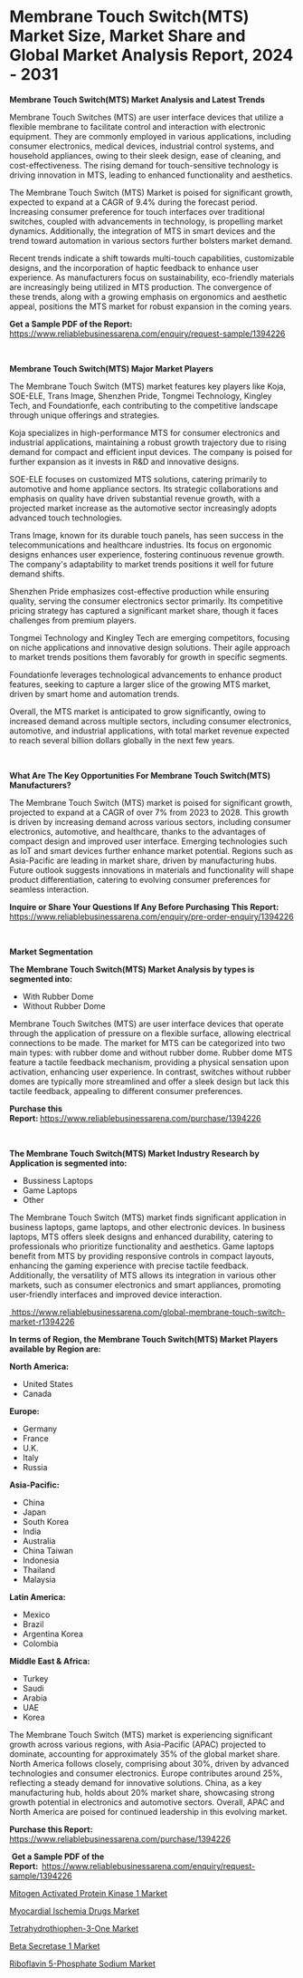 <p><h1>Membrane Touch Switch(MTS) Market Size, Market Share and Global Market Analysis Report, 2024 - 2031</h1></p><p><strong>Membrane Touch Switch(MTS) Market Analysis and Latest Trends</strong></p>
<p><p>Membrane Touch Switches (MTS) are user interface devices that utilize a flexible membrane to facilitate control and interaction with electronic equipment. They are commonly employed in various applications, including consumer electronics, medical devices, industrial control systems, and household appliances, owing to their sleek design, ease of cleaning, and cost-effectiveness. The rising demand for touch-sensitive technology is driving innovation in MTS, leading to enhanced functionality and aesthetics.</p><p>The Membrane Touch Switch (MTS) Market is poised for significant growth, expected to expand at a CAGR of 9.4% during the forecast period. Increasing consumer preference for touch interfaces over traditional switches, coupled with advancements in technology, is propelling market dynamics. Additionally, the integration of MTS in smart devices and the trend toward automation in various sectors further bolsters market demand.</p><p>Recent trends indicate a shift towards multi-touch capabilities, customizable designs, and the incorporation of haptic feedback to enhance user experience. As manufacturers focus on sustainability, eco-friendly materials are increasingly being utilized in MTS production. The convergence of these trends, along with a growing emphasis on ergonomics and aesthetic appeal, positions the MTS market for robust expansion in the coming years.</p></p>
<p><strong>Get a Sample PDF of the Report:&nbsp;</strong> <a href="https://www.reliablebusinessarena.com/enquiry/request-sample/1394226">https://www.reliablebusinessarena.com/enquiry/request-sample/1394226</a></p>
<p>&nbsp;</p>
<p><strong>Membrane Touch Switch(MTS) Major Market Players</strong></p>
<p><p>The Membrane Touch Switch (MTS) market features key players like Koja, SOE-ELE, Trans Image, Shenzhen Pride, Tongmei Technology, Kingley Tech, and Foundationfe, each contributing to the competitive landscape through unique offerings and strategies. </p><p>Koja specializes in high-performance MTS for consumer electronics and industrial applications, maintaining a robust growth trajectory due to rising demand for compact and efficient input devices. The company is poised for further expansion as it invests in R&D and innovative designs.</p><p>SOE-ELE focuses on customized MTS solutions, catering primarily to automotive and home appliance sectors. Its strategic collaborations and emphasis on quality have driven substantial revenue growth, with a projected market increase as the automotive sector increasingly adopts advanced touch technologies.</p><p>Trans Image, known for its durable touch panels, has seen success in the telecommunications and healthcare industries. Its focus on ergonomic designs enhances user experience, fostering continuous revenue growth. The company's adaptability to market trends positions it well for future demand shifts.</p><p>Shenzhen Pride emphasizes cost-effective production while ensuring quality, serving the consumer electronics sector primarily. Its competitive pricing strategy has captured a significant market share, though it faces challenges from premium players.</p><p>Tongmei Technology and Kingley Tech are emerging competitors, focusing on niche applications and innovative design solutions. Their agile approach to market trends positions them favorably for growth in specific segments. </p><p>Foundationfe leverages technological advancements to enhance product features, seeking to capture a larger slice of the growing MTS market, driven by smart home and automation trends.</p><p>Overall, the MTS market is anticipated to grow significantly, owing to increased demand across multiple sectors, including consumer electronics, automotive, and industrial applications, with total market revenue expected to reach several billion dollars globally in the next few years.</p></p>
<p>&nbsp;</p>
<p><strong>What Are The Key Opportunities For Membrane Touch Switch(MTS) Manufacturers?</strong></p>
<p><p>The Membrane Touch Switch (MTS) market is poised for significant growth, projected to expand at a CAGR of over 7% from 2023 to 2028. This growth is driven by increasing demand across various sectors, including consumer electronics, automotive, and healthcare, thanks to the advantages of compact design and improved user interface. Emerging technologies such as IoT and smart devices further enhance market potential. Regions such as Asia-Pacific are leading in market share, driven by manufacturing hubs. Future outlook suggests innovations in materials and functionality will shape product differentiation, catering to evolving consumer preferences for seamless interaction.</p></p>
<p><strong>Inquire or Share Your Questions If Any Before Purchasing This Report:</strong> <a href="https://www.reliablebusinessarena.com/enquiry/pre-order-enquiry/1394226">https://www.reliablebusinessarena.com/enquiry/pre-order-enquiry/1394226</a></p>
<p>&nbsp;</p>
<p><strong>Market Segmentation</strong></p>
<p><strong>The Membrane Touch Switch(MTS) Market Analysis by types is segmented into:</strong></p>
<p><ul><li>With Rubber Dome</li><li>Without Rubber Dome</li></ul></p>
<p><p>Membrane Touch Switches (MTS) are user interface devices that operate through the application of pressure on a flexible surface, allowing electrical connections to be made. The market for MTS can be categorized into two main types: with rubber dome and without rubber dome. Rubber dome MTS feature a tactile feedback mechanism, providing a physical sensation upon activation, enhancing user experience. In contrast, switches without rubber domes are typically more streamlined and offer a sleek design but lack this tactile feedback, appealing to different consumer preferences.</p></p>
<p><strong>Purchase this Report:&nbsp;</strong><a href="https://www.reliablebusinessarena.com/purchase/1394226">https://www.reliablebusinessarena.com/purchase/1394226</a></p>
<p>&nbsp;</p>
<p><strong>The Membrane Touch Switch(MTS) Market Industry Research by Application is segmented into:</strong></p>
<p><ul><li>Bussiness Laptops</li><li>Game Laptops</li><li>Other</li></ul></p>
<p><p>The Membrane Touch Switch (MTS) market finds significant application in business laptops, game laptops, and other electronic devices. In business laptops, MTS offers sleek designs and enhanced durability, catering to professionals who prioritize functionality and aesthetics. Game laptops benefit from MTS by providing responsive controls in compact layouts, enhancing the gaming experience with precise tactile feedback. Additionally, the versatility of MTS allows its integration in various other markets, such as consumer electronics and smart appliances, promoting user-friendly interfaces and improved device interaction.</p></p>
<p><a href="https://www.reliablebusinessarena.com/global-membrane-touch-switch-market-r1394226">&nbsp;https://www.reliablebusinessarena.com/global-membrane-touch-switch-market-r1394226</a></p>
<p><strong>In terms of Region, the Membrane Touch Switch(MTS) Market Players available by Region are:</strong></p>
<p>
    <p> <strong> North America: </strong>
        <ul>
            <li>United States</li>
            <li>Canada</li>
        </ul>
        </p> 
    <p> <strong> Europe: </strong>
        <ul>
            <li>Germany</li>
            <li>France</li>
            <li>U.K.</li>
            <li>Italy</li>
            <li>Russia</li>
        </ul>
        </p> 
    <p> <strong> Asia-Pacific: </strong>
        <ul>
            <li>China</li>
            <li>Japan</li>
            <li>South Korea</li>
            <li>India</li>
            <li>Australia</li>
            <li>China Taiwan</li>
            <li>Indonesia</li>
            <li>Thailand</li>
            <li>Malaysia</li>
        </ul>
        </p> 
    <p> <strong> Latin America: </strong>
        <ul>
            <li>Mexico</li>
            <li>Brazil</li>
            <li>Argentina Korea</li>
            <li>Colombia</li>
        </ul>
        </p> 
    <p> <strong> Middle East & Africa: </strong>
        <ul>
            <li>Turkey</li>
            <li>Saudi</li>
            <li>Arabia</li>
            <li>UAE</li>
            <li>Korea</li>
        </ul>
    </p>
    </p>
<p><p>The Membrane Touch Switch (MTS) market is experiencing significant growth across various regions, with Asia-Pacific (APAC) projected to dominate, accounting for approximately 35% of the global market share. North America follows closely, comprising about 30%, driven by advanced technologies and consumer electronics. Europe contributes around 25%, reflecting a steady demand for innovative solutions. China, as a key manufacturing hub, holds about 20% market share, showcasing strong growth potential in electronics and automotive sectors. Overall, APAC and North America are poised for continued leadership in this evolving market.</p></p>
<p><strong>Purchase this Report: </strong><a href="https://www.reliablebusinessarena.com/purchase/1394226">https://www.reliablebusinessarena.com/purchase/1394226</a></p>
<p>&nbsp;<strong>Get a Sample PDF of the Report:&nbsp;&nbsp;</strong><a href="https://www.reliablebusinessarena.com/enquiry/request-sample/1394226">https://www.reliablebusinessarena.com/enquiry/request-sample/1394226</a></p>
<p><strong></strong></p>
<p><p><a href="https://www.linkedin.com/pulse/global-mitogen-activated-protein-kinase-1-market-analysis-ywk6e?trackingId=c0jkQ6WYT%2FGovhk3ST%2BMvw%3D%3D">Mitogen Activated Protein Kinase 1 Market</a></p><p><a href="https://www.linkedin.com/pulse/in-depth-analysis-global-myocardial-ischemia-drugs-market-scope-n8rqe?trackingId=9RwGgQGvQmCAi1nAHIsgdA%3D%3D">Myocardial Ischemia Drugs Market</a></p><p><a href="https://issuu.com/reportprime-2/docs/tetrahydrothiophen-3-one-market-siz_fc70a299b24d1d">Tetrahydrothiophen-3-One Market</a></p><p><a href="https://www.linkedin.com/pulse/beta-secretase-1-market-global-regional-analysis-focus-6jeke?trackingId=03EexMdhTzS0xXbaL4eS%2Bw%3D%3D">Beta Secretase 1 Market</a></p><p><a href="https://issuu.com/reportprime-2/docs/riboflavin-5-phosphate-sodium-marke_51bd7fb825bc16">Riboflavin 5-Phosphate Sodium Market</a></p></p>